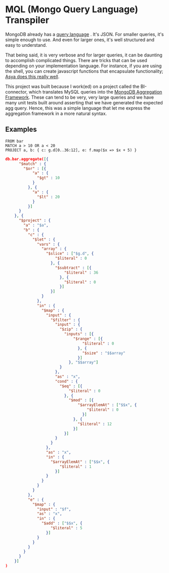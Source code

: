 # MQL (Mongo Query Language) Transpiler

MongoDB already has a [query language](https://docs.mongodb.com/manual/aggregation/) .
It's JSON. For smaller queries, it's simple enough to use. And even for larger ones,
it's well structured and easy to understand.

That being said, it is very verbose and for larger queries, it can be
daunting to accomplish complicated things. There are tricks that can be
used depending on your implementation language. For instance, if you
are using the shell, you can create javascript functions that encapsulate
functionality; [Asya does this really well](http://www.kamsky.org/stupid-tricks-with-mongodb).

This project was built because I work(ed) on a project called the BI-connector, which
translates MySQL queries into the [MongoDB Aggregation Framework](https://docs.mongodb.com/manual/aggregation/).
These can tend to be very, very large queries and we have many unit tests
built around asserting that we have generated the expected agg query. Hence,
this was a simple language that let me express the aggregation framework in a more natural
syntax.

## Examples

```
FROM bar
MATCH a > 10 OR a < 20
PROJECT a, b: { c: g.d[0..36:12], e: f.map($x => $x + 5) }
```

```json
db.bar.aggregate([{
      "$match" : {
        "$or" : [{
            "a" : {
              "$gt" : 10
            }
          }, {
            "a" : {
              "$lt" : 20
            }
          }]
      }
    }, {
      "$project" : {
        "a" : "$a",
        "b" : {
          "c" : {
            "$let" : {
              "vars" : {
                "array" : {
                  "$slice" : ["$g.d", {
                      "$literal" : 0
                    }, {
                      "$subtract" : [{
                          "$literal" : 36
                        }, {
                          "$literal" : 0
                        }]
                    }]
                }
              },
              "in" : {
                "$map" : {
                  "input" : {
                    "$filter" : {
                      "input" : {
                        "$zip" : {
                          "inputs" : [{
                              "$range" : [{
                                  "$literal" : 0
                                }, {
                                  "$size" : "$$array"
                                }]
                            }, "$$array"]
                        }
                      },
                      "as" : "x",
                      "cond" : {
                        "$eq" : [{
                            "$literal" : 0
                          }, {
                            "$mod" : [{
                                "$arrayElemAt" : ["$$x", {
                                    "$literal" : 0
                                  }]
                              }, {
                                "$literal" : 12
                              }]
                          }]
                      }
                    }
                  },
                  "as" : "x",
                  "in" : {
                    "$arrayElemAt" : ["$$x", {
                        "$literal" : 1
                      }]
                  }
                }
              }
            }
          },
          "e" : {
            "$map" : {
              "input" : "$f",
              "as" : "x",
              "in" : {
                "$add" : ["$$x", {
                    "$literal" : 5
                  }]
              }
            }
          }
        }
      }
    }]
)
```

